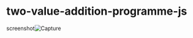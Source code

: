 # two-value-addition-programme-js
screenshot![Capture](https://github.com/shubhamjaga001/two-value-addition-programme-js/assets/132646885/db142aa5-4a4d-4f43-868a-2cfe291e31df)
